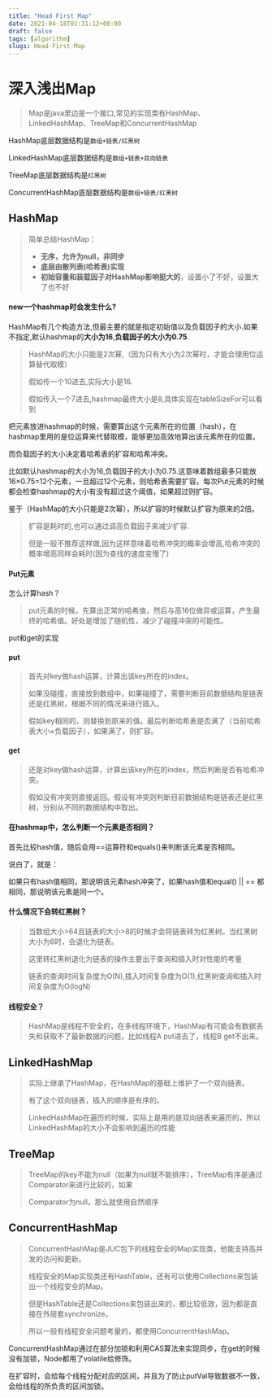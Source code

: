 ```yaml
---
title: "Head First Map"
date: 2021-04-18T01:31:12+08:00
draft: false
tags: [algorithm]
slugs: Head-First-Map
---
```


#  深入浅出Map

> Map是java里边是一个接口,常见的实现类有HashMap、LinkedHashMap、TreeMap和ConcurrentHashMap

HashMap底层数据结构是`数组+链表/红黑树`

LinkedHashMap底层数据结构是`数组+链表+双向链表`

TreeMap底层数据结构是`红黑树`

ConcurrentHashMap底层数据结构是`数组+链表/红黑树`

## HashMap

> 简单总结HashMap：
>
> - **无序，允许为null，非同步**
> - **底层由散列表(哈希表)实现**
> - **初始容量和装载因子对HashMap影响挺大的**，设置小了不好，设置大了也不好

#### new一个hashmap时会发生什么?

HashMap有几个构造方法,但最主要的就是指定初始值以及负载因子的大小.如果不指定,默认hashmap的**大小为16**,**负载因子的大小为0.75**.

> HashMap的大小只能是2次幂,（因为只有大小为2次幂时，才能合理用位运算替代取模）
>
> 假如传一个10进去,实际大小是16.
>
> 假如传入一个7进去,hashmap最终大小是8,具体实现在tableSizeFor可以看到

把元素放进hashmap的时候，需要算出这个元素所在的位置（hash），在hashmap里用的是位运算来代替取模，能够更加高效地算出该元素所在的位置。

而负载因子的大小决定着哈希表的扩容和哈希冲突。

比如默认hashmap的大小为16,负载因子的大小为0.75.这意味着数组最多只能放16×0.75=12个元素，一旦超过12个元素，则哈希表需要扩容。每次Put元素的时候都会检查hashmap的大小有没有超过这个阈值，如果超过则扩容。

鉴于（HashMap的大小只能是2次幂），所以扩容的时候默认扩容为原来的2倍。

> 扩容是耗时的,也可以通过调高负载因子来减少扩容.
>
> 但是一般不推荐这样做,因为这样意味着哈希冲突的概率会增高,哈希冲突的概率增高同样会耗时(因为查找的速度变慢了)

#### Put元素

怎么计算hash？

> put元素的时候，先算出正常的哈希值，然后与高16位做异或运算，产生最终的哈希值。好处是增加了随机性，减少了碰撞冲突的可能性。

put和get的实现

#### put

> 首先对key做hash运算，计算出该key所在的index。
>
> 如果没碰撞，直接放到数组中，如果碰撞了，需要判断目前数据结构是链表还是红黑树，根据不同的情况来进行插入。
>
> 假如key相同的，则替换到原来的值。最后判断哈希表是否满了（当前哈希表大小×负载因子），如果满了，则扩容。

#### get

> 还是对key做hash运算，计算出该key所在的index，然后判断是否有哈希冲突。
>
> 假如没有冲突则直接返回。假设有冲突则判断目前数据结构是链表还是红黑树，分别从不同的数据结构中取出。 

#### 在hashmap中，怎么判断一个元素是否相同？

首先比较hash值，随后会用==运算符和equals()来判断该元素是否相同。

说白了，就是：

如果只有hash值相同，那说明该元素hash冲突了，如果hash值和equal() || == 都相同，那说明该元素是同一个。

#### 什么情况下会转红黑树？

> 当数组大小>64且链表的大小>8的时候才会将链表转为红黑树。当红黑树大小为6时，会退化为链表。
>
> 这里转红黑树退化为链表的操作主要出于查询和插入时对性能的考量
>
> 链表的查询时间复杂度为O(N),插入时间复杂度为O(1),红黑树查询和插入时间复杂度为O(logN)

#### 线程安全？

> HashMap是线程不安全的，在多线程环境下，HashMap有可能会有数据丢失和获取不了最新数据的问题，比如线程A put进去了，线程B get不出来。

## LinkedHashMap

> 实际上继承了HashMap，在HashMap的基础上维护了一个双向链表。
>
> 有了这个双向链表，插入的顺序是有序的。
>
> LinkedHashMap在遍历的时候，实际上是用的是双向链表来遍历的，所以LinkedHashMap的大小不会影响到遍历的性能

## TreeMap

>TreeMap的key不能为null（如果为null就不能排序），TreeMap有序是通过Comparator来进行比较的，如果
>
>Comparator为null，那么就使用自然顺序

## ConcurrentHashMap

> ConcurrentHashMap是JUC包下的线程安全的Map实现类，他能支持高并发的访问和更新。
>
> 线程安全的Map实现类还有HashTable，还有可以使用Collections来包装出一个线程安全的Map。
>
> 但是HashTable还是Collections来包装出来的，都比较低效，因为都是直接在外层套synchronize。
>
> 所以一般有线程安全问题考量的，都使用ConcurrentHashMap。

ConcurrentHashMap通过在部分加锁和利用CAS算法来实现同步，在get的时候没有加锁，Node都用了volatile给修饰。

在扩容时，会给每个线程分配对应的区间，并且为了防止putVal导致数据不一致，会给线程的所负责的区间加锁。